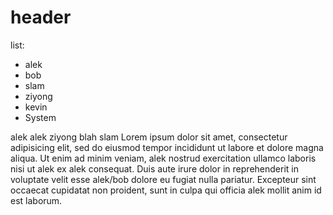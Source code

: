 # header

list:
- alek
- bob
- slam
- ziyong
- kevin
- System

alek alek ziyong blah slam Lorem ipsum dolor sit amet, consectetur adipisicing elit, sed do eiusmod tempor incididunt ut labore et dolore magna aliqua. Ut enim ad minim veniam, alek nostrud exercitation ullamco laboris nisi ut alek ex alek consequat. Duis aute irure dolor in reprehenderit in voluptate velit esse alek/bob dolore eu fugiat nulla pariatur. Excepteur sint occaecat cupidatat non proident, sunt in culpa qui officia alek mollit anim id est laborum.
